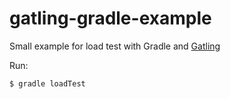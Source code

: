 gatling-gradle-example
==============================

Small example for load test with Gradle and [Gatling](http://gatling.io/)

Run:

~~~~~~~~~~~~~~~~~~~~~~sh
$ gradle loadTest
~~~~~~~~~~~~~~~~~~~~~~

